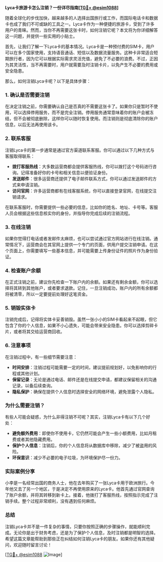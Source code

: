 **Lyca卡旅游卡怎么注销？一份详尽指南[[TG💪+ @esim1088](https://t.me/s/esim1088)]**

随着全球化的步伐加快，越来越多的人选择出国旅行或工作，而国际电话卡和数据卡也成了我们不可或缺的工具之一。Lyca卡作为一种便捷的旅游卡，受到了许多用户的青睐。然而，当你不再需要这张卡时，如何注销它呢？本文将为你详细解答这一问题，并提供一些实用的小贴士。

首先，让我们了解一下Lyca卡的基本情况。Lyca卡是一种预付费的SIM卡，用户可以在多个国家使用，支持语音通话、短信以及数据流量服务。这种卡非常适合短期旅行者，因为它可以根据实际需求灵活充值，避免了不必要的浪费。不过，正因为其灵活性，当不再需要时，用户就需要及时注销卡片，以免产生不必要的费用或安全隐患。

那么，如何注销Lyca卡呢？以下是具体步骤：

### 1. **确认是否需要注销**
在决定注销之前，你需要确认自己是否真的不需要这张卡了。如果你只是暂时不使用，可以选择停用服务，而不是完全注销。停用服务通常意味着你的账户会被冻结，但不会被彻底删除，这样你可以随时恢复使用。而注销则是彻底清除你的账户信息，以后无法再使用该卡。

### 2. **联系客服**
注销Lyca卡的第一步通常是通过官方渠道联系客服。你可以通过以下几种方式与客服取得联系：
- **拨打客服热线**：大多数运营商都会提供客服热线，你可以拨打这个号码进行咨询。记得准备好你的卡号和相关信息以便验证身份。
- **发送邮件**：很多运营商还提供了电子邮件联系方式，你可以通过发送邮件的方式来申请注销。
- **访问官网**：许多运营商都有在线客服系统，你可以直接登录官网，在线提交注销请求。

在联系客服时，你需要提供一些必要的信息，比如你的姓名、地址、卡号等。客服人员会根据这些信息核实你的身份，并指导你完成后续的注销流程。

### 3. **在线注销**
如果你觉得打电话或者发邮件太麻烦，也可以尝试通过官方网站进行在线注销。通常情况下，运营商会在其官网上提供一个专门的页面，供用户提交注销申请。在这个页面上，你需要填写一些基本信息，并可能需要上传身份证件的照片作为身份验证。

### 4. **检查账户余额**
在正式注销之前，建议你先检查一下账户内的余额。如果还有剩余金额，你可以选择将其转到其他账户，或者要求退款。记住，一旦注销成功，账户内的所有余额都将被清零，所以一定要提前处理好这笔资金。

### 5. **销毁实体卡**
注销完成后，记得将实体卡妥善销毁。虽然一张小小的SIM卡看起来不起眼，但它包含了你的个人信息，如果不小心遗失，可能会带来安全隐患。你可以选择剪碎卡片，或者将其交给运营商回收。

### 6. **注意事项**
在注销过程中，有一些细节需要注意：
- **时间安排**：注销过程可能需要一定的时间，建议提前规划好，以免影响你的行程或其他计划。
- **保留记录**：无论是通过电话、邮件还是在线提交申请，都建议保留相关的沟通记录，以备后续查询。
- **隐私保护**：确保在提供个人信息时选择安全的网络环境，避免泄露个人隐私。

### 为什么需要注销？
有些人可能会疑惑，为什么非得注销不可呢？其实，注销Lyca卡有以下几个好处：
- **避免额外费用**：即使你不使用卡，它仍然可能会产生一些小额费用，比如月租费或者其他隐藏费用。
- **保护个人信息**：注销后，你的个人信息将从数据库中移除，减少了被盗用的风险。
- **环保意识**：减少不必要的电子垃圾，为环境保护尽一份力。

### 实际案例分享
小李是一名经常出国的商务人士，他在去年购买了一张Lyca卡用于欧洲旅行。今年他又去了另一个地区，于是决定不再使用原来的Lyca卡。他首先通过官网查询了账户余额，并将其转移到新卡上。接着，他拨打了客服热线，按照指示完成了注销手续。整个过程非常顺利，没有遇到任何麻烦。

### 总结
注销Lyca卡并不是一件复杂的事情，只要你按照正确的步骤操作，就能顺利完成。无论你是出于财务考虑，还是为了保护个人信息，及时注销都是明智的选择。希望这篇文章能帮助到那些正在纠结如何注销Lyca卡的朋友。如果你还有其他疑问，欢迎随时留言讨论！

[[TG💪+ @esim1088](https://t.me/s/esim1088) ![Image](https://i.postimg.cc/4NQfJmqS/Snipaste-2025-05-13-00-14-12.png)]